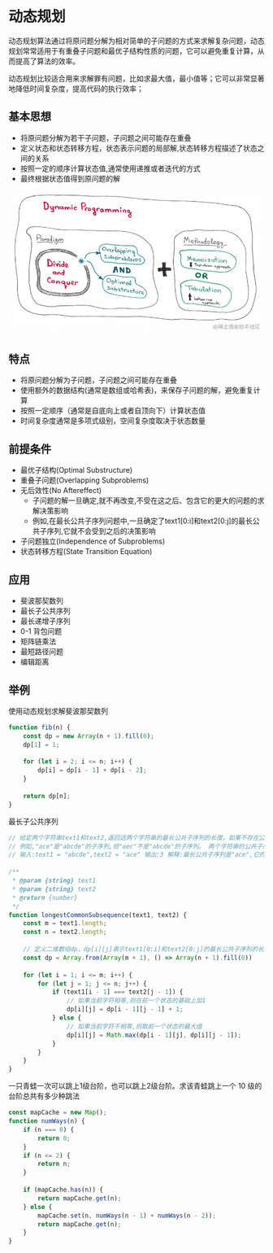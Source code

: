 # 动态规划

动态规划算法通过将原问题分解为相对简单的子问题的方式来求解复杂问题，动态规划常常适用于有重叠子问题和最优子结构性质的问题，它可以避免重复计算，从而提高了算法的效率。

动态规划比较适合用来求解罪有问题，比如求最大值，最小值等；它可以非常显著地降低时间复杂度，提高代码的执行效率；

## 基本思想

- 将原问题分解为若干子问题，子问题之间可能存在重叠
- 定义状态和状态转移方程，状态表示问题的局部解,状态转移方程描述了状态之间的关系
- 按照一定的顺序计算状态值,通常使用递推或者迭代的方式
- 最终根据状态值得到原问题的解

![dp](../image/dp.png)

## 特点

- 将原问题分解为子问题，子问题之间可能存在重叠
- 使用额外的数据结构(通常是数组或哈希表)，来保存子问题的解，避免重复计算
- 按照一定顺序（通常是自底向上或者自顶向下）计算状态值
- 时间复杂度通常是多项式级别，空间复杂度取决于状态数量

## 前提条件

- 最优子结构(Optimal Substructure)
- 重叠子问题(Overlapping Subproblems)
- 无后效性(No Aftereffect)
  - 子问题的解一旦确定,就不再改变,不受在这之后、包含它的更大的问题的求解决策影响
  - 例如,在最长公共子序列问题中,一旦确定了text1[0:i]和text2[0:j]的最长公共子序列,它就不会受到之后的决策影响
- 子问题独立(Independence of Subproblems)
- 状态转移方程(State Transition Equation)

## 应用

- 斐波那契数列
- 最长子公共序列
- 最长递增子序列
- 0-1 背包问题
- 矩阵链乘法
- 最短路径问题
- 编辑距离

## 举例

使用动态规划求解斐波那契数列

```js
function fib(n) {
    const dp = new Array(n + 1).fill(0);
    dp[1] = 1;

    for (let i = 2; i <= n; i++) {
        dp[i] = dp[i - 1] + dp[i - 2];
    }

    return dp[n];
}
```

最长子公共序列

```js
// 给定两个字符串text1和text2,返回这两个字符串的最长公共子序列的长度。如果不存在公共子序列,返回0
// 例如,"ace"是"abcde"的子序列,但"aec"不是"abcde"的子序列。 两个字符串的公共子序列是这两个字符串所共同拥有的子序列
// 输入:text1 = "abcde",text2 = "ace" 输出:3 解释:最长公共子序列是"ace",它的长度为3

/**
 * @param {string} text1
 * @param {string} text2
 * @return {number}
 */
function longestCommonSubsequence(text1, text2) {
    const m = text1.length;
    const n = text2.length;

    // 定义二维数组dp，dp[i][j]表示text1[0:i]和text2[0:j]的最长公共子序列的长度
    const dp = Array.from(Array(m + 1), () => Array(n + 1).fill(0))

    for (let i = 1; i <= m; i++) {
        for (let j = 1; j <= n; j++) {
            if (text1[i - 1] === text2[j - 1]) {
                // 如果当前字符相等,则在前一个状态的基础上加1
                dp[i][j] = dp[i - 1][j - 1] + 1;
            } else {
                // 如果当前字符不相等,则取前一个状态的最大值
                dp[i][j] = Math.max(dp[i - 1][j], dp[i][j - 1]);
            }
        }
    }
}
```

一只青蛙一次可以跳上1级台阶，也可以跳上2级台阶。求该青蛙跳上一个 10 级的台阶总共有多少种跳法

```js
const mapCache = new Map();
function numWays(n) {
    if (n === 0) {
        return 0;
    }
    if (n <= 2) {
        return n;
    }

    if (mapCache.has(n)) {
        return mapCache.get(n);
    } else {
        mapCache.set(n, numWays(n - 1) + numWays(n - 2));
        return mapCache.get(n);
    }
}
```
